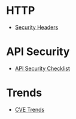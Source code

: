 # HTTP
  - [Security Headers](https://github.com/Virtual-Base/CyberSecurityKnowledgeBase/blob/main/Resources/Article%20-%20Memo%20and%20tutorial%20on%20HTTP%20headers%20related%20to%20the%20security%20of%20web%20applications%20_%20XSS.is%20(ex%20DaMaGeLaB).pdf)

# API Security 
  - [API Security Checklist](https://github.com/shieldfy/API-Security-Checklist?s=08)

# Trends 
  - [CVE Trends](https://cvetrends.com/)
